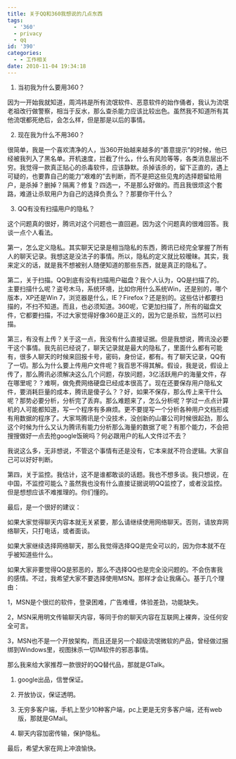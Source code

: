 ```yaml
---
title: 关于QQ和360我想说的几点东西
tags:
  - '360'
  - privacy
  - qq
id: '390'
categories:
  - - 工作相关
date: 2010-11-04 19:34:18
---
```


1. 当初我为什么要用360？

因为一开始我就知道，周鸿祎是所有流氓软件、恶意软件的始作俑者，我认为流氓老祖改行做警察，相当于反水，那么查杀能力应该比较出色。虽然我不知道所有其他流氓都死绝后，会怎么样，但是那是以后的事情。

2. 现在我为什么不用360？

很简单，我是一个喜欢清净的人，当360开始越来越多的“善意提示”的时候，他已经被我列入了黑名单。开机速度，拦截了什么，什么有风险等等，各类消息层出不穷。我觉得一款真正贴心的杀毒软件，应该静默。杀掉该杀的，留下正直的，遇上可疑的，也要靠自己的能力“艰难的”去判断，而不是把这些见鬼的选择题留给用户，是杀掉？删掉？隔离？修复？四选一，不是那么好做的。而且我很烦这个套路，难道让杀软用户为自己的选择负责么？？那要你干什么？

3. QQ有没有扫描用户的隐私？

这个问题真的很好，腾讯对这个问题也一直回避。因为这个问题真的很难回答。我谈一点个人看法。

第一，怎么定义隐私。其实聊天记录是相当隐私的东西，腾讯已经完全掌握了所有人的聊天记录。我想这是没法子的事情。所以，隐私的定义就比较暧昧。其实，我来定义的话，就是我不想被别人随便知道的那些东西，就是真正的隐私了。

第二，关于扫描。QQ到底有没有扫描用户磁盘？我个人认为，QQ是扫描了的。主要扫描什么呢？盗号木马，系统环境，比如你用什么系统Win，还是别的，哪个版本，XP还是Win 7，浏览器是什么，IE？Firefox？还是别的。这些估计都要扫描的，不扫不知道。而且，也必须知道。360呢，它更加扫描了，所有的磁盘文件，它都要扫描，不过大家觉得好像360是正义的，因为它是杀软，当然可以扫描。

第三，有没有上传？关于这一点，我没有什么直接证据。但是我想说，腾讯没必要干这个事情。我先前已经说了，聊天记录就是最大的隐私了，里面什么都有可能有，很多人聊天的时候来回报卡号，密码，身份证，都有。有了聊天记录，QQ有了一切。那么为什么要上传用户文件呢？我百思不得其解。假设，我是说，假设上传了，那么腾讯必须解决这么几个问题，存放问题，3亿活跃用户的海量文件，存在哪里呢？？难啊，做免费网络硬盘已经成本很高了。现在还要保存用户隐私文件，要消耗巨量的成本，腾讯是傻子么？？好，如果不保存，那么传上来干什么呢？那势必要分析，分析完了丢弃。那么难题来了，怎么分析呢？学过一点点计算机的人可能都知道，写一个程序有多麻烦。更不要提写一个分析各种用户文档形成有用数据的程序了。大家骂腾讯是个没技术，没创新的山寨公司时候很起劲，那么这个时候为什么又认为腾讯有能力分析那么海量的数据了呢？有那个能力，不会把搜搜做好一点去抢google饭碗吗？何必跟用户的私人文件过不去？

我说这么多，无非想说，不管这个事情有还是没有，它本来就不符合逻辑。大家自己可以好好判断。

第四，关于监控。我估计，这不是谁都敢谈的话题。我也不想多谈。我只想说，在中国，不监控可能么？虽然我也没有什么直接证据说明QQ监控了，或者没监控。但是想想应该不难推理的。你们懂的。

最后，是一个很好的建议：

如果大家觉得聊天内容本就无关紧要，那么请继续使用网络聊天。否则，请放弃网络聊天，只打电话，或者面谈。

如果大家继续选择网络聊天，那么我觉得选择QQ是完全可以的，因为你本就不在乎被知道些什么。

如果大家非要觉得QQ是邪恶的，那么不选择QQ也是完全没问题的。不会伤害我的感情。不过，我希望大家不要选择使用MSN。那样才会让我痛心。基于几个理由：

1，MSN是个很烂的软件，登录困难，广告难缠，体验差劲，功能缺失。

2，MSN采用明文传输聊天内容，等同于你的聊天内容在互联网上裸奔，没任何安全可言。

3，MSN也不是一个开放架构，而且还是另一个超级流氓微软的产品，曾经做过捆绑到Windows里，视图抹杀一切IM软件的邪恶事情。

那么我来给大家推荐一款很好的QQ替代品，那就是GTalk。

1. google出品，信誉保证。

2. 开放协议，保证透明。

3. 无穷多客户端，手机上至少10种客户端，pc上更是无穷多客户端，还有web版，那就是GMail。

4. 聊天内容加密传输，保护隐私。

最后，希望大家在网上冲浪愉快。